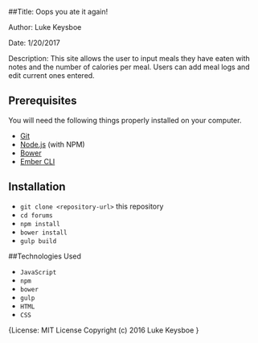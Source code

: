 ##Title: Oops you ate it again!

Author: Luke Keysboe

Date: 1/20/2017

Description: This site allows the user to input meals they have eaten with notes and the number of calories per meal. Users can add meal logs and edit current ones entered.


## Prerequisites

You will need the following things properly installed on your computer.

* [Git](https://git-scm.com/)
* [Node.js](https://nodejs.org/) (with NPM)
* [Bower](https://bower.io/)
* [Ember CLI](https://ember-cli.com/)


## Installation

* `git clone <repository-url>` this repository
* `cd forums`
* `npm install`
* `bower install`
* `gulp build`

##Technologies Used

* `JavaScript`
* `npm`
* `bower`
* `gulp`
* `HTML`
* `CSS`

{License: MIT License Copyright (c) 2016 Luke Keysboe }
